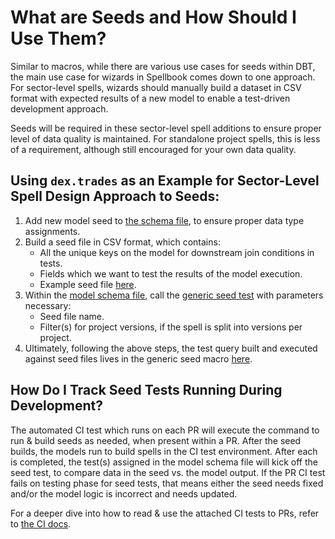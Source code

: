 # What are Seeds and How Should I Use Them?

Similar to macros, while there are various use cases for seeds within DBT, the main use case for wizards in Spellbook comes down to one approach. For sector-level spells, wizards should manually build a dataset in CSV format with expected results of a new model to enable a test-driven development approach.

Seeds will be required in these sector-level spell additions to ensure proper level of data quality is maintained. For standalone project spells, this is less of a requirement, although still encouraged for your own data quality.

## Using `dex.trades` as an Example for Sector-Level Spell Design Approach to Seeds:

1. Add new model seed to [the schema file](/dbt_subprojects/dex/seeds/trades/_schema.yml), to ensure proper data type assignments.
2. Build a seed file in CSV format, which contains:
   - All the unique keys on the model for downstream join conditions in tests.
   - Fields which we want to test the results of the model execution.
   - Example seed file [here](/dbt_subprojects/dex/seeds/trades/aerodrome_base_base_trades_seed.csv).
3. Within the [model schema file](/dbt_subprojects/dex/models/trades/arbitrum/_schema.yml#23-25), call the [generic seed test](/dbt_subprojects/dex/tests/generic/check_dex_base_trades_seed.sql) with parameters necessary:
   - Seed file name.
   - Filter(s) for project versions, if the spell is split into versions per project.
4. Ultimately, following the above steps, the test query built and executed against seed files lives in the generic seed macro [here](/dbt_macros/generic-tests/check_seed_macro.sql).

## How Do I Track Seed Tests Running During Development?

The automated CI test which runs on each PR will execute the command to run & build seeds as needed, when present within a PR. After the seed builds, the models run to build spells in the CI test environment. After each is completed, the test(s) assigned in the model schema file will kick off the seed test, to compare data in the seed vs. the model output. If the PR CI test fails on testing phase for seed tests, that means either the seed needs fixed and/or the model logic is incorrect and needs updated.

For a deeper dive into how to read & use the attached CI tests to PRs, refer to [the CI docs](../ci_test/ci_test_overview.md).

